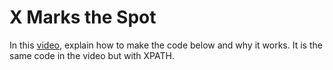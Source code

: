 # X Marks the Spot

In this [video](https://www.youtube.com/watch?v=14eE7LSHlKc), explain how to make the code below and why it works. It is the same code in the video but with XPATH.
